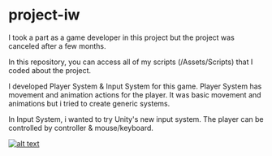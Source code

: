 # project-iw

I took a part as a game developer in this project but the project was canceled after a few months. 

In this repository, you can access all of my scripts (/Assets/Scripts) that I coded about the project.

I developed Player System & Input System for this game. Player System has movement and animation actions for the player. It was basic movement and animations but i tried to create generic systems.

In Input System, i wanted to try Unity's new input system. The player can be controlled by controller & mouse/keyboard. 

[![alt text]([https://i.imgur.com/WXHJHdD.png])](https://youtu.be/U4s-6UySzRc)
